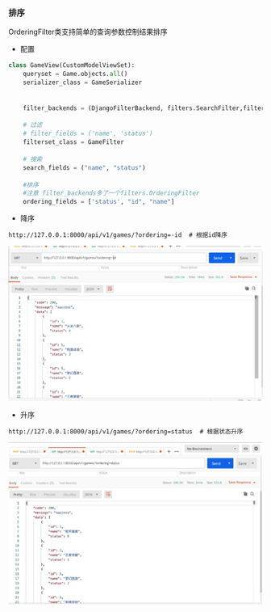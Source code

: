 ### 排序

OrderingFilter类支持简单的查询参数控制结果排序

- 配置

```python
class GameView(CustomModelViewSet):
    queryset = Game.objects.all()
    serializer_class = GameSerializer

    
    filter_backends = (DjangoFilterBackend, filters.SearchFilter,filters.OrderingFilter)

    # 过滤
    # filter_fields = ('name', 'status')
    filterset_class = GameFilter

    # 搜索
    search_fields = ("name", "status")
    
    #排序 
    #注意 filter_backends多了一个filters.OrderingFilter
    ordering_fields = ['status', "id", "name"]
```

- 降序

```
http://127.0.0.1:8000/api/v1/games/?ordering=-id  # 根据id降序
```

![](images/0082zybply1gbxo5pad23j31da0u0q7j.jpg)

- 升序

```
http://127.0.0.1:8000/api/v1/games/?ordering=status  # 根据状态升序
```

![](images/0082zybply1gbxo6trrlcj31az0u0gqi.jpg)